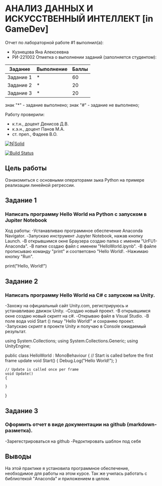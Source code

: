 # АНАЛИЗ ДАННЫХ И ИСКУССТВЕННЫЙ ИНТЕЛЛЕКТ [in GameDev]
Отчет по лабораторной работе #1 выполнил(а):
- Кузнецова Яна Алексеевна
- РИ-221002
Отметка о выполнении заданий (заполняется студентом):

| Задание | Выполнение | Баллы |
| ------ | ------ | ------ |
| Задание 1 | * | 60 |
| Задание 2 | * | 20 |
| Задание 3 | * | 20 |

знак "*" - задание выполнено; знак "#" - задание не выполнено;

Работу проверили:
- к.т.н., доцент Денисов Д.В.
- к.э.н., доцент Панов М.А.
- ст. преп., Фадеев В.О.

[![N|Solid](https://cldup.com/dTxpPi9lDf.thumb.png)](https://nodesource.com/products/nsolid)

[![Build Status](https://travis-ci.org/joemccann/dillinger.svg?branch=master)](https://travis-ci.org/joemccann/dillinger)

## Цель работы
Ознакомиться с основными операторами зыка Python на примере реализации линейной регрессии.

## Задание 1
### Написать программу Hello World на Python с запуском в Jupiter Notebook
Ход работы:
-Устанавливаю программное обеспечение Anaconda Navigator.
-Запускаю инструмент Jupyter Notebook, нажав кнопку Launch.
-В открывшимся окне Браузера создаю папка с именем "UrFU1-Anaconda".
-В папке создаю файл с именем "HelloWorld.ipynb".
-В файле прописываю команду "print" и соответсвно "Hello World!.
-Нажимаю кнопку "Run".

print("Hello, World!")


## Задание 2
###  Написать программу Hello World на C# с запуском на Unity.

-Захожу на официальный сайт Unity.com, регистрируюсь и устанавливаю движок Unity.
-Создаю новый проект.
-В открывшимся окне создаю новый скрипт на c#.
-Открываю файл в Visual Studio.
-В поле вода void Start () пишу "Hello World!" и сохраняю проект.
-Запускаю скрипт в проекте Unity и получаю в Console ожидаемый результат.


using System.Collections;
using System.Collections.Generic;
using UnityEngine;

public class HelloWorld : MonoBehaviour
{
    // Start is called before the first frame update
    void Start()
    {
        Debug.Log("Hello World!");
    }

    // Update is called once per frame
    void Update()
    {
        
    }
}

## Задание 3
### Оформить отчет в виде документации на github (markdown-разметка).

-Зарегестрироваться на github
-Редоктировать шаблон под себя

## Выводы
На этой практике я установила программное обеспечение, необходимое для работы на этом курсе. Так же училась работать с библиотекой "Anaconda" и приложением в целом.
